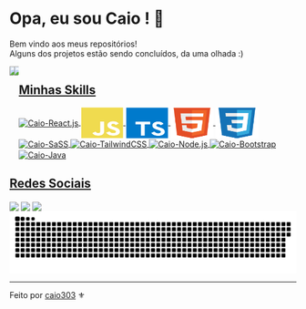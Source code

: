 # Opa, eu sou Caio ! 🚀

Bem vindo aos meus repositórios!<br>
Alguns dos projetos estão sendo concluídos, da uma olhada :)
<div style="display: flex;">
    <div>
      <a href="https://github.com/caio303">
      <img width="50%" align="right" src="https://github-readme-stats.vercel.app/api?username=caio303&show_icons=true&theme=github_dark&include_all_commits=true&count_private=true"/>
      <img width="50%" align="right" src="https://github-readme-stats.vercel.app/api/top-langs/?username=caio303&layout=compact&langs_count=4&theme=github_dark"/>
    </div>
      <h2>Minhas Skills</h2>
    <div>
      <img align="center" alt="Caio-React.js" height="55" width="75" src="https://cdn.jsdelivr.net/gh/devicons/devicon/icons/react/react-original.svg" />
      <img align="center" alt="Caio-Js" height="55" width="75" src="https://raw.githubusercontent.com/devicons/devicon/master/icons/javascript/javascript-plain.svg">
      <img align="center" alt="Caio-Ts" height="55" width="75" src="https://raw.githubusercontent.com/devicons/devicon/master/icons/typescript/typescript-plain.svg">
      <img align="center" alt="Caio-HTML" height="55" width="75" src="https://raw.githubusercontent.com/devicons/devicon/master/icons/html5/html5-original.svg">
      <img align="center" alt="Caio-CSS" height="55" width="75" src="https://raw.githubusercontent.com/devicons/devicon/master/icons/css3/css3-original.svg">
      <img align="center" alt="Caio-SaSS" height="55" width="75" src="https://cdn.jsdelivr.net/gh/devicons/devicon/icons/sass/sass-original.svg">
      <img align="center" alt="Caio-TailwindCSS" height="55" width="75" src="https://cdn.jsdelivr.net/gh/devicons/devicon/icons/tailwindcss/tailwindcss-plain.svg">
      <img align="center"  alt="Caio-Node.js" height="55" width="75" src="https://cdn.jsdelivr.net/gh/devicons/devicon/icons/nodejs/nodejs-original.svg" />
      <img align="center" alt="Caio-Bootstrap" height="55" width="75" src="https://cdn.jsdelivr.net/gh/devicons/devicon/icons/bootstrap/bootstrap-plain.svg">
      <img align="center" alt="Caio-Java" height="55" width="75" src="https://cdn.jsdelivr.net/gh/devicons/devicon/icons/java/java-original.svg"/>
    </div>
</div>
  <h2>Redes Sociais</h2>
    <div style=""> 
      <a href="https://www.linkedin.com/in/caio303" target="_blank"><img height="30" align="center" src="https://img.shields.io/badge/-LinkedIn-100000?style=for-the-badge&logo=linkedin&logoColor=4B8DDA" stroke="4B8DDA" target="_blank"></a>
      <a href="https://github.com/caio303/"><img height="30" align="center" src="https://img.shields.io/badge/GitHub-100000?style=for-the-badge&logo=github&logoColor=4B8DDA"></a>
      <a href="mailto:caioalves_diogo@hotmail.com"><img height="30" align="center" src="https://img.shields.io/badge/Outlook-100000?style=for-the-badge&logo=microsoft-outlook&logoColor=4B8DDA"></a>
      <img alt="Snake animation" align="center" src="https://github.com/caio303/caio303/blob/output/github-contribution-grid-snake.svg">
    </div>

----------------------------------------------------------------------------------------------------------------------------------------------------------

Feito por <a href="linkedin.com/in/caio303">caio303</a> :fleur_de_lis:
